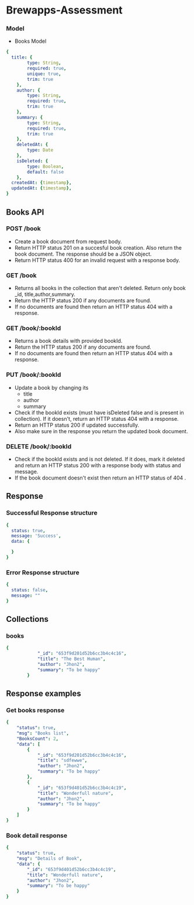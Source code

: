 # Brewapps-Assessment



### Model

- Books Model
```yaml
{ 
  title: {
        type: String,
        required: true,
        unique: true,
        trim: true
    },
    author: {
        type: String,
        required: true,
        trim: true
    },
    summary: {
        type: String,
        required: true,
        trim: true
    },
    deletedAt: {
        type: Date
    },
    isDeleted: {
        type: Boolean,
        default: false
    },
  createdAt: {timestamp},
  updatedAt: {timestamp},
}
```

## Books API
### POST /book
- Create a book document from request body.
- Return HTTP status 201 on a succesful book creation. Also return the book document. The response should be a JSON object.
- Return HTTP status 400 for an invalid request with a response body.

### GET /book
- Returns all books in the collection that aren't deleted. Return only book _id, title,author,summary.
- Return the HTTP status 200 if any documents are found. 
- If no documents are found then return an HTTP status 404 with a response. 

### GET /book/:bookId
- Returns a book details with provided bookId. 
- Return the HTTP status 200 if any documents are found.
- If no documents are found then return an HTTP status 404 with a response. 

### PUT /book/:bookId
- Update a book by changing its
  - title
  - author
  - summary
- Check if the bookId exists (must have isDeleted false and is present in collection). If it doesn't, return an HTTP status 404 with a response.
- Return an HTTP status 200 if updated successfully.
- Also make sure in the response you return the updated book document. 

### DELETE /book/:bookId
- Check if the bookId exists and is not deleted. If it does, mark it deleted and return an HTTP status 200 with a response body with status and message.
- If the book document doesn't exist then return an HTTP status of 404 . 


## Response

### Successful Response structure
```yaml
{
  status: true,
  message: 'Success',
  data: {

  }
}
```
### Error Response structure
```yaml
{
  status: false,
  message: ""
}
```

## Collections

### books
```yaml
{
            "_id": "653f9d201d52b6cc3b4c4c16",
            "title": "The Best Human",
            "author": "Jhon2",
            "summary": "To be happy"
        }
```



## Response examples
### Get books response
```yaml
{
    "status": true,
    "msg": "Books list",
    "BooksCount": 2,
    "data": [
        {
            "_id": "653f9d201d52b6cc3b4c4c16",
            "title": "sdfewwe",
            "author": "Jhon2",
            "summary": "To be happy"
        },
        {
            "_id": "653f9d401d52b6cc3b4c4c19",
            "title": "Wonderfull nature",
            "author": "Jhon2",
            "summary": "To be happy"
        }
    ]
}
```

### Book detail response
```yaml
{
    "status": true,
    "msg": "Details of Book",
    "data": {
        "_id": "653f9d401d52b6cc3b4c4c19",
        "title": "Wonderfull nature",
        "author": "Jhon2",
        "summary": "To be happy"
    }
}
```
